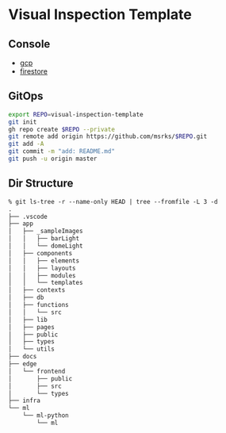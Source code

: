 # Visual Inspection Template

## Console

- [gcp](https://console.cloud.google.com/vertex-ai?referrer=search&authuser=0&project=visual-inspection-template)
- [firestore](https://console.firebase.google.com/u/0/project/visual-inspection-template/firestore/data/~2F?hl=ja)

## GitOps

```sh
export REPO=visual-inspection-template
git init
gh repo create $REPO --private
git remote add origin https://github.com/msrks/$REPO.git
git add -A
git commit -m "add: README.md"
git push -u origin master
```

## Dir Structure

```txt
% git ls-tree -r --name-only HEAD | tree --fromfile -L 3 -d
.
├── .vscode
├── app
│   ├── _sampleImages
│   │   ├── barLight
│   │   └── domeLight
│   ├── components
│   │   ├── elements
│   │   ├── layouts
│   │   ├── modules
│   │   └── templates
│   ├── contexts
│   ├── db
│   ├── functions
│   │   └── src
│   ├── lib
│   ├── pages
│   ├── public
│   ├── types
│   └── utils
├── docs
├── edge
│   └── frontend
│       ├── public
│       ├── src
│       └── types
├── infra
└── ml
    └── ml-python
        └── ml
```
